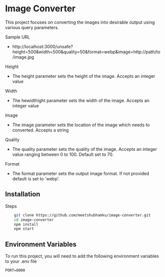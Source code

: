 # Image Converter

This project focuses on converting the images into desirable output using various query parameters.

Sample URL

- http://localhost:3000/unsafe?height=500&width=500&quality=50&format=webp&image=http://path/to/image.jpg

Height

- The height parameter sets the height of the image. Accepts an integer value

Width

- The hewidthight parameter sets the width of the image. Accepts an integer value

Image

- The image parameter sets the location of the image which needs to converted. Accepts a string

Quality

- The quality parameter sets the quality of the image. Accepts an integer value ranging between 0 to 100. Default set to 70.

Format

- The format parameter sets the output image format. If not provided default is set to 'webp'.

## Installation

Steps

```bash
    git clone https://github.com/meetshubhamku/image-converter.git
    cd image-converter
    npm install
    npm start
```

## Environment Variables

To run this project, you will need to add the following environment variables to your .env file

`PORT=8000`
